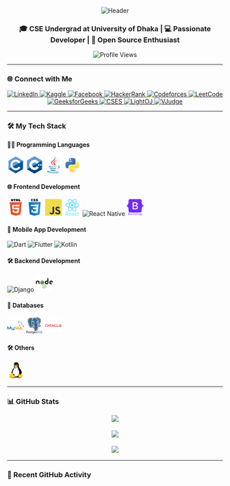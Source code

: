 <p align="center">
  <img src="https://capsule-render.vercel.app/api?type=waving&color=0:00c9ff,100:92fe9d&height=200&section=header&text=Hi%20👋,%20I'm%20Jubayer%20Ahmed%20Sojib&fontSize=40&fontColor=ffffff&animation=fadeIn" alt="Header" />
</p>

<h3 align="center">🎓 CSE Undergrad at University of Dhaka | 💻 Passionate Developer | 🚀 Open Source Enthusiast</h3>

<p align="center">
  <img src="https://komarev.com/ghpvc/?username=clear20-22&label=Profile%20views&color=0e75b6&style=flat" alt="Profile Views" />
</p>

---

### 🌐 Connect with Me
<p align="center">
  <a href="https://linkedin.com/in/jubayer-ahmed-sojib-462938331/" target="_blank">
    <img src="https://raw.githubusercontent.com/rahuldkjain/github-profile-readme-generator/master/src/images/icons/Social/linked-in-alt.svg" alt="LinkedIn" height="30" width="40" />
  </a>
  <a href="https://kaggle.com/jubayerahmedsojib" target="_blank">
    <img src="https://raw.githubusercontent.com/rahuldkjain/github-profile-readme-generator/master/src/images/icons/Social/kaggle.svg" alt="Kaggle" height="30" width="40" />
  </a>
  <a href="https://fb.com/jubayerahmed.sojib.7" target="_blank">
    <img src="https://raw.githubusercontent.com/rahuldkjain/github-profile-readme-generator/master/src/images/icons/Social/facebook.svg" alt="Facebook" height="30" width="40" />
  </a>
  <a href="https://www.hackerrank.com/29_23_Sojib" target="_blank">
    <img src="https://raw.githubusercontent.com/rahuldkjain/github-profile-readme-generator/master/src/images/icons/Social/hackerrank.svg" alt="HackerRank" height="30" width="40" />
  </a>
  <a href="https://codeforces.com/profile/_s0jib_" target="_blank">
    <img src="https://raw.githubusercontent.com/rahuldkjain/github-profile-readme-generator/master/src/images/icons/Social/codeforces.svg" alt="Codeforces" height="30" width="40" />
  </a>
  <a href="https://www.leetcode.com/sojib2004" target="_blank">
    <img src="https://raw.githubusercontent.com/rahuldkjain/github-profile-readme-generator/master/src/images/icons/Social/leet-code.svg" alt="LeetCode" height="30" width="40" />
  </a>
  <a href="https://auth.geeksforgeeks.org/user/sojib14s976" target="_blank">
    <img src="https://raw.githubusercontent.com/rahuldkjain/github-profile-readme-generator/master/src/images/icons/Social/geeks-for-geeks.svg" alt="GeeksforGeeks" height="30" width="40" />
  </a>
  <a href="https://cses.fi/user/233698" target="_blank">
    <img src="https://cses.fi/logo.png" alt="CSES" height="30" width="40" />
  </a>
  <a href="https://lightoj.com/user/user-54cnj93" target="_blank">
    <img src="https://lightoj.com/images/logo-lightoj.png" alt="LightOJ" height="30" width="40" />
  </a>
  <a href="https://vjudge.net/user/Sojib2004" target="_blank">
    <img src="https://raw.githubusercontent.com/ken107/github-logos/master/vjudge.png" alt="VJudge" height="30" width="40" />
  </a>
</p>

---

### 🛠️ My Tech Stack
#### 👨‍💻 Programming Languages
<p align="left">
  <img src="https://raw.githubusercontent.com/devicons/devicon/master/icons/c/c-original.svg" alt="C" width="40" height="40"/>
  <img src="https://raw.githubusercontent.com/devicons/devicon/master/icons/cplusplus/cplusplus-original.svg" alt="C++" width="40" height="40"/>
  <img src="https://raw.githubusercontent.com/devicons/devicon/master/icons/java/java-original.svg" alt="Java" width="40" height="40"/>
  <img src="https://raw.githubusercontent.com/devicons/devicon/master/icons/python/python-original.svg" alt="Python" width="40" height="40"/>
</p>

#### 🌐 Frontend Development
<p align="left">
  <img src="https://raw.githubusercontent.com/devicons/devicon/master/icons/html5/html5-original-wordmark.svg" alt="HTML5" width="40" height="40"/>
  <img src="https://raw.githubusercontent.com/devicons/devicon/master/icons/css3/css3-original-wordmark.svg" alt="CSS3" width="40" height="40"/>
  <img src="https://raw.githubusercontent.com/devicons/devicon/master/icons/javascript/javascript-original.svg" alt="JavaScript" width="40" height="40"/>
  <img src="https://raw.githubusercontent.com/devicons/devicon/master/icons/react/react-original-wordmark.svg" alt="React" width="40" height="40"/>
  <img src="https://reactnative.dev/img/header_logo.svg" alt="React Native" width="40" height="40"/>
  <img src="https://raw.githubusercontent.com/devicons/devicon/master/icons/bootstrap/bootstrap-plain-wordmark.svg" alt="Bootstrap" width="40" height="40"/>
</p>

#### 📱 Mobile App Development
<p align="left">
  <img src="https://www.vectorlogo.zone/logos/dartlang/dartlang-icon.svg" alt="Dart" width="40" height="40"/>
  <img src="https://www.vectorlogo.zone/logos/flutterio/flutterio-icon.svg" alt="Flutter" width="40" height="40"/>
  <img src="https://www.vectorlogo.zone/logos/kotlinlang/kotlinlang-icon.svg" alt="Kotlin" width="40" height="40"/>
</p>

#### 🛠️ Backend Development
<p align="left">
  <img src="https://cdn.worldvectorlogo.com/logos/django.svg" alt="Django" width="40" height="40"/>
  <img src="https://raw.githubusercontent.com/devicons/devicon/master/icons/nodejs/nodejs-original-wordmark.svg" alt="Node.js" width="40" height="40"/>
</p>

#### 💾 Databases
<p align="left">
  <img src="https://raw.githubusercontent.com/devicons/devicon/master/icons/mysql/mysql-original-wordmark.svg" alt="MySQL" width="40" height="40"/>
  <img src="https://raw.githubusercontent.com/devicons/devicon/master/icons/postgresql/postgresql-original-wordmark.svg" alt="PostgreSQL" width="40" height="40"/>
  <img src="https://raw.githubusercontent.com/devicons/devicon/master/icons/oracle/oracle-original.svg" alt="Oracle" width="40" height="40"/>
</p>

#### 🛠️ Others
<p align="left">
  <img src="https://raw.githubusercontent.com/devicons/devicon/master/icons/linux/linux-original.svg" alt="Linux" width="40" height="40"/>
</p>

---

### 📊 GitHub Stats
<p align="center">
  <img src="https://github-readme-stats.vercel.app/api/top-langs/?username=clear20-22&layout=compact&theme=tokyonight" />
  <br><br>
  <img src="https://github-readme-stats.vercel.app/api?username=clear20-22&show_icons=true&theme=tokyonight" />
  <br><br>
  <img src="https://github-readme-streak-stats.herokuapp.com/?user=clear20-22&theme=tokyonight" />
</p>

---

### 📌 Recent GitHub Activity
<!--START_SECTION:activity-->
<!--END_SECTION:activity-->
